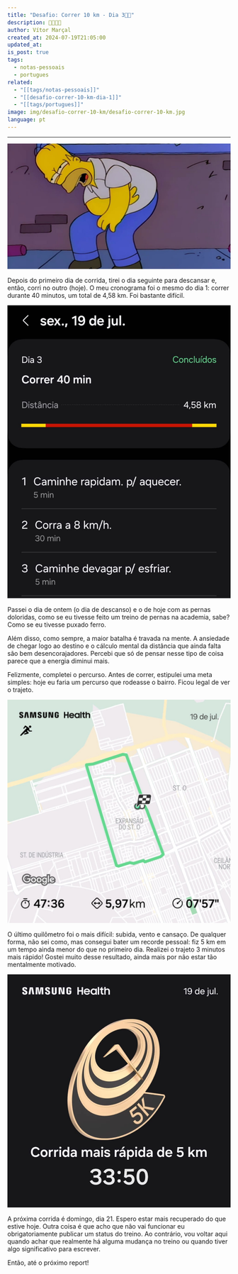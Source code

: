 ```yaml
---
title: "Desafio: Correr 10 km - Dia 3🏃💨"
description: 🏃💨💨💨
author: Vítor Marçal
created_at: 2024-07-19T21:05:00
updated_at: 
is_post: true
tags:
  - notas-pessoais
  - portugues
related:
  - "[[tags/notas-pessoais]]"
  - "[[desafio-correr-10-km-dia-1]]"
  - "[[tags/portugues]]"
image: img/desafio-correr-10-km/desafio-correr-10-km.jpg
language: pt
---
```

----

![Desafio: Correr 10 km](img/desafio-correr-10-km/desafio-correr-10-km.jpg)

Depois do primeiro dia de corrida, tirei o dia seguinte para descansar e, então, corri no outro (hoje). O meu cronograma foi o mesmo do dia 1: correr durante 40 minutos, um total de 4,58 km. Foi bastante difícil.


![Cronograma do treino do dia 3](img/desafio-correr-10-km/desafio-correr-10-km-dia-3-n2.jpeg)

Passei o dia de ontem (o dia de descanso) e o de hoje com as pernas doloridas, como se eu tivesse feito um treino de pernas na academia, sabe? Como se eu tivesse puxado ferro.

Além disso, como sempre, a maior batalha é travada na mente. A ansiedade de chegar logo ao destino e o cálculo mental da distância que ainda falta são bem desencorajadores. Percebi que só de pensar nesse tipo de coisa parece que a energia diminui mais.

Felizmente, completei o percurso. Antes de correr, estipulei uma meta simples: hoje eu faria um percurso que rodeasse o bairro. Ficou legal de ver o trajeto.

![Percurso feito do treino do dia 3](img/desafio-correr-10-km/desafio-correr-10-km-dia-3-n1.jpeg)

O último quilômetro foi o mais difícil: subida, vento e cansaço. De qualquer forma, não sei como, mas consegui bater um recorde pessoal: fiz 5 km em um tempo ainda menor do que no primeiro dia. Realizei o trajeto 3 minutos mais rápido! Gostei muito desse resultado, ainda mais por não estar tão mentalmente motivado.

![Selo corrida mais rápida de 5 km em 33:50 ](img/desafio-correr-10-km/desafio-correr-10-km-dia-3-n3.jpeg)

A próxima corrida é domingo, dia 21. Espero estar mais recuperado do que estive hoje. Outra coisa é que acho que não vai funcionar eu obrigatoriamente publicar um status do treino. Ao contrário, vou voltar aqui quando achar que realmente há alguma mudança no treino ou quando tiver algo significativo para escrever.

Então, até o próximo report!